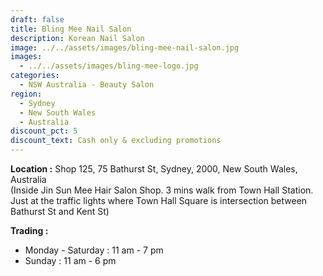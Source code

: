 ```yaml
---
draft: false
title: Bling Mee Nail Salon
description: Korean Nail Salon
image: ../../assets/images/bling-mee-nail-salon.jpg
images:
  - ../../assets/images/bling-mee-logo.jpg
categories:
  - NSW Australia - Beauty Salon
region:
  - Sydney
  - New South Wales
  - Australia
discount_pct: 5
discount_text: Cash only & excluding promotions
---
```

**Location :** Shop 125, 75 Bathurst St, Sydney, 2000, New South Wales, Australia\
(Inside Jin Sun Mee Hair Salon Shop. 3 mins walk from Town Hall Station. Just at the traffic lights where Town Hall Square is intersection between Bathurst St and Kent St)

**Trading :**

* Monday - Saturday : 11 am - 7 pm
* Sunday : 11 am - 6 pm
